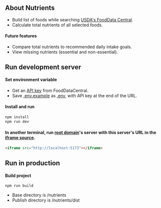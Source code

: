## About Nutrients
- Build list of foods while searching [USDA's FoodData Central](https://fdc.nal.usda.gov/).
- Calculate total nutrients of all selected foods.
#### Future features
- Compare total nutrients to recommended daily intake goals.
- View missing nutrients (essential and non-essential).

## Run development server
#### Set environment variable
- Get an [API key](https://fdc.nal.usda.gov/api-key-signup.html) from FoodDataCentral.
- Save [.env.example](./.env.example) as [.env](./.env), with API key at the end of the URL.
#### Install and run
```bash
npm install
npm run dev
```
#### In another terminal, run [root domain](../home/readme.md)'s server with this server's URL in the [iframe source](https://github.com/teahann/spoc/blob/main/home/index.html#L11).
```html
<iframe src="http://localhost:5173"></iframe>
```

## Run in production
#### Build project
```bash
npm run build
```
- Base directory is /nutrients
- Publish directory is /nutrients/dist
